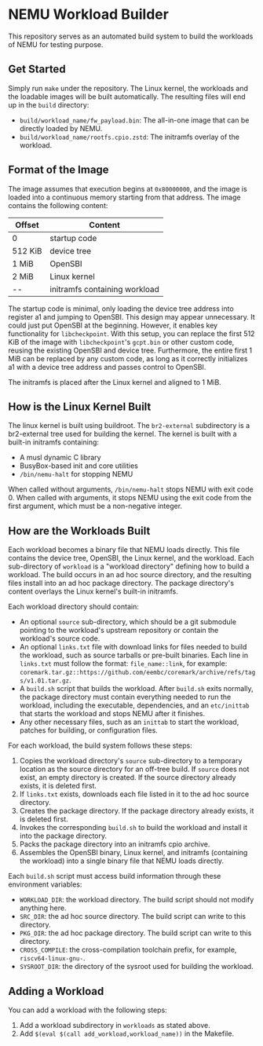 # NEMU Workload Builder

This repository serves as an automated build system to build the workloads of NEMU for testing purpose.

## Get Started

Simply run `make` under the repository. The Linux kernel, the workloads and the loadable images will be built automatically. The resulting files will end up in the `build` directory:

- `build/workload_name/fw_payload.bin`: The all-in-one image that can be directly loaded by NEMU.
- `build/workload_name/rootfs.cpio.zstd`: The initramfs overlay of the workload.

## Format of the Image

The image assumes that execution begins at `0x80000000`, and the image is loaded into a continuous memory starting from that address. The image contains the following content:

| Offset  | Content                       |
|---------|-------------------------------|
| 0       | startup code                  |
| 512 KiB | device tree                   |
| 1 MiB   | OpenSBI                       |
| 2 MiB   | Linux kernel                  |
| --      | initramfs containing workload |

The startup code is minimal, only loading the device tree address into register a1 and jumping to OpenSBI. This design may appear unnecessary. It could just put OpenSBI at the beginning. However, it enables key functionality for `libcheckpoint`. With this setup, you can replace the first 512 KiB of the image with `libcheckpoint`'s `gcpt.bin` or other custom code, reusing the existing OpenSBI and device tree. Furthermore, the entire first 1 MiB can be replaced by any custom code, as long as it correctly initializes a1 with a device tree address and passes control to OpenSBI.

The initramfs is placed after the Linux kernel and aligned to 1 MiB.

## How is the Linux Kernel Built

The linux kernel is built using buildroot. The `br2-external` subdirectory is a br2-external tree used for building the kernel. The kernel is built with a built-in initramfs containing:

- A musl dynamic C library
- BusyBox-based init and core utilities
- `/bin/nemu-halt` for stopping NEMU

When called without arguments, `/bin/nemu-halt` stops NEMU with exit code 0. When called with arguments, it stops NEMU using the exit code from the first argument, which must be a non-negative integer.

## How are the Workloads Built

Each workload becomes a binary file that NEMU loads directly. This file contains the device tree, OpenSBI, the Linux kernel, and the workload. Each sub-directory of `workload` is a "workload directory" defining how to build a workload. The build occurs in an ad hoc source directory, and the resulting files install into an ad hoc package directory. The package directory's content overlays the Linux kernel's built-in initramfs.

Each workload directory should contain:

- An optional `source` sub-directory, which should be a git submodule pointing to the workload's upstream repository or contain the workload's source code.
- An optional `links.txt` file with download links for files needed to build the workload, such as source tarballs or pre-built binaries. Each line in `links.txt` must follow the format: `file_name::link`, for example: `coremark.tar.gz::https://github.com/eembc/coremark/archive/refs/tags/v1.01.tar.gz`.
- A `build.sh` script that builds the workload. After `build.sh` exits normally, the package directory must contain everything needed to run the workload, including the executable, dependencies, and an `etc/inittab` that starts the workload and stops NEMU after it finishes.
- Any other necessary files, such as an `inittab` to start the workload, patches for building, or configuration files.

For each workload, the build system follows these steps:

1. Copies the workload directory's `source` sub-directory to a temporary location as the source directory for an off-tree build. If `source` does not exist, an empty directory is created. If the source directory already exists, it is deleted first.
2. If `links.txt` exists, downloads each file listed in it to the ad hoc source directory.
3. Creates the package directory. If the package directory already exists, it is deleted first.
4. Invokes the corresponding `build.sh` to build the workload and install it into the package directory.
5. Packs the package directory into an initramfs cpio archive.
6. Assembles the OpenSBI binary, Linux kernel, and initramfs (containing the workload) into a single binary file that NEMU loads directly.

Each `build.sh` script must access build information through these environment variables:

- `WORKLOAD_DIR`: the workload directory. The build script should not modify anything here.
- `SRC_DIR`: the ad hoc source directory. The build script can write to this directory.
- `PKG_DIR`: the ad hoc package directory. The build script can write to this directory.
- `CROSS_COMPILE`: the cross-compilation toolchain prefix, for example, `riscv64-linux-gnu-`.
- `SYSROOT_DIR`: the directory of the sysroot used for building the workload.

## Adding a Workload

You can add a workload with the following steps:

1. Add a workload subdirectory in `workloads` as stated above.
2. Add `$(eval $(call add_workload,workload_name))` in the Makefile.
